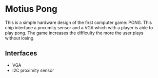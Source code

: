 # Motius Pong

This is a simple hardware design of the first computer game: PONG. This chip interface a proximity sensor and a VGA which with a player is able to play pong. The game increases the difficulty the more the user plays without losing. 

## Interfaces

- VGA
- I2C proximity sensor


